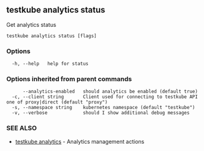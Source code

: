 ## testkube analytics status

Get analytics status

```
testkube analytics status [flags]
```

### Options

```
  -h, --help   help for status
```

### Options inherited from parent commands

```
      --analytics-enabled   should analytics be enabled (default true)
  -c, --client string       Client used for connecting to testkube API one of proxy|direct (default "proxy")
  -s, --namespace string    kubernetes namespace (default "testkube")
  -v, --verbose             should I show additional debug messages
```

### SEE ALSO

* [testkube analytics](testkube_analytics.md)	 - Analytics management actions

